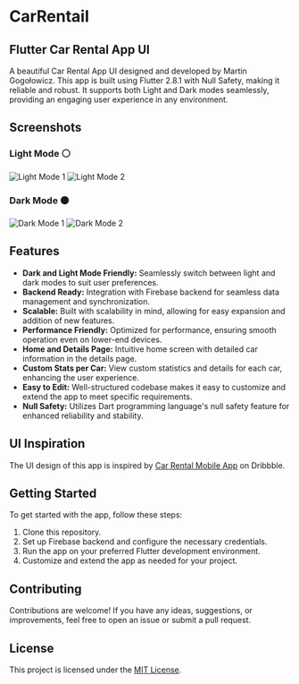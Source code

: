# CarRentail
## Flutter Car Rental App UI

A beautiful Car Rental App UI designed and developed by Martin Gogołowicz. This app is built using Flutter 2.8.1 with Null Safety, making it reliable and robust. It supports both Light and Dark modes seamlessly, providing an engaging user experience in any environment.

## Screenshots

### Light Mode ⚪
![Light Mode 1](lightMode1.jpg)
![Light Mode 2](lightMode2.jpg)

### Dark Mode ⚫
![Dark Mode 1](darkMode1.jpg)
![Dark Mode 2](darkMode2.jpg)

## Features

- **Dark and Light Mode Friendly:** Seamlessly switch between light and dark modes to suit user preferences.
- **Backend Ready:** Integration with Firebase backend for seamless data management and synchronization.
- **Scalable:** Built with scalability in mind, allowing for easy expansion and addition of new features.
- **Performance Friendly:** Optimized for performance, ensuring smooth operation even on lower-end devices.
- **Home and Details Page:** Intuitive home screen with detailed car information in the details page.
- **Custom Stats per Car:** View custom statistics and details for each car, enhancing the user experience.
- **Easy to Edit:** Well-structured codebase makes it easy to customize and extend the app to meet specific requirements.
- **Null Safety:** Utilizes Dart programming language's null safety feature for enhanced reliability and stability.

## UI Inspiration

The UI design of this app is inspired by [Car Rental Mobile App](https://dribbble.com/shots/17164272-Car-Rental-Mobile-App/attachments/12263858?mode=media) on Dribbble.

## Getting Started

To get started with the app, follow these steps:

1. Clone this repository.
2. Set up Firebase backend and configure the necessary credentials.
3. Run the app on your preferred Flutter development environment.
4. Customize and extend the app as needed for your project.

## Contributing

Contributions are welcome! If you have any ideas, suggestions, or improvements, feel free to open an issue or submit a pull request.

## License

This project is licensed under the [MIT License](LICENSE).
